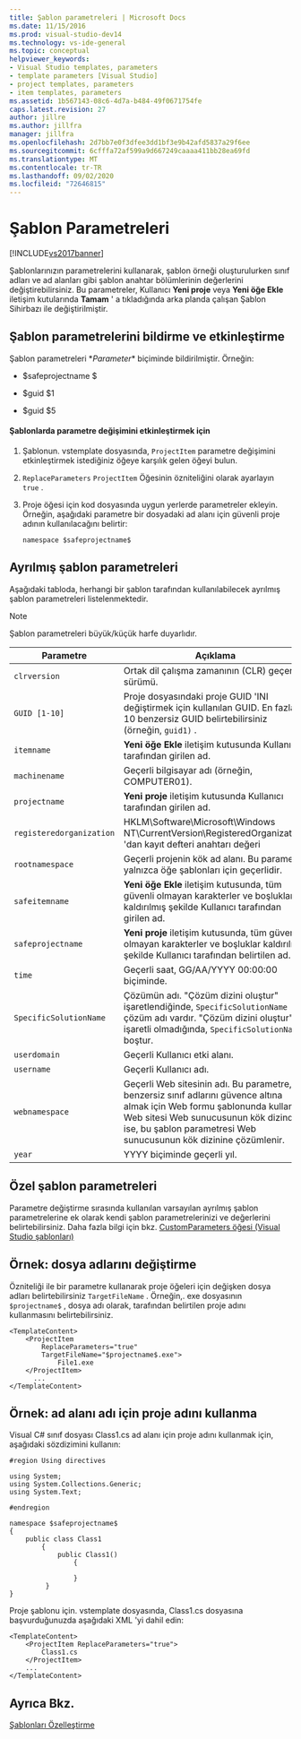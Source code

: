 ```yaml
---
title: Şablon parametreleri | Microsoft Docs
ms.date: 11/15/2016
ms.prod: visual-studio-dev14
ms.technology: vs-ide-general
ms.topic: conceptual
helpviewer_keywords:
- Visual Studio templates, parameters
- template parameters [Visual Studio]
- project templates, parameters
- item templates, parameters
ms.assetid: 1b567143-08c6-4d7a-b484-49f0671754fe
caps.latest.revision: 27
author: jillre
ms.author: jillfra
manager: jillfra
ms.openlocfilehash: 2d7bb7e0f3dfee3dd1bf3e9b42afd5837a29f6ee
ms.sourcegitcommit: 6cfffa72af599a9d667249caaaa411bb28ea69fd
ms.translationtype: MT
ms.contentlocale: tr-TR
ms.lasthandoff: 09/02/2020
ms.locfileid: "72646815"
---
```

# <a name="template-parameters"></a>Şablon Parametreleri
[!INCLUDE[vs2017banner](../includes/vs2017banner.md)]

Şablonlarınızın parametrelerini kullanarak, şablon örneği oluşturulurken sınıf adları ve ad alanları gibi şablon anahtar bölümlerinin değerlerini değiştirebilirsiniz. Bu parametreler, Kullanıcı **Yeni proje** veya **Yeni öğe Ekle** iletişim kutularında **Tamam** ' a tıkladığında arka planda çalışan Şablon Sihirbazı ile değiştirilmiştir.

## <a name="declaring-and-enabling-template-parameters"></a>Şablon parametrelerini bildirme ve etkinleştirme
 Şablon parametreleri $*Parameter*$ biçiminde bildirilmiştir. Örneğin:

- $safeprojectname $

- $guid $1

- $guid $5

#### <a name="to-enable-parameter-substitution-in-templates"></a>Şablonlarda parametre değişimini etkinleştirmek için

1. Şablonun. vstemplate dosyasında, `ProjectItem` parametre değişimini etkinleştirmek istediğiniz öğeye karşılık gelen öğeyi bulun.

2. `ReplaceParameters` `ProjectItem` Öğesinin özniteliğini olarak ayarlayın `true` .

3. Proje öğesi için kod dosyasında uygun yerlerde parametreler ekleyin. Örneğin, aşağıdaki parametre bir dosyadaki ad alanı için güvenli proje adının kullanılacağını belirtir:

    ```
    namespace $safeprojectname$
    ```

## <a name="reserved-template-parameters"></a>Ayrılmış şablon parametreleri
 Aşağıdaki tabloda, herhangi bir şablon tarafından kullanılabilecek ayrılmış şablon parametreleri listelenmektedir.

> [!NOTE]
> Şablon parametreleri büyük/küçük harfe duyarlıdır.

|Parametre|Açıklama|
|---------------|-----------------|
|`clrversion`|Ortak dil çalışma zamanının (CLR) geçerli sürümü.|
|`GUID [1-10]`|Proje dosyasındaki proje GUID 'INI değiştirmek için kullanılan GUID. En fazla 10 benzersiz GUID belirtebilirsiniz (örneğin, `guid1)` .|
|`itemname`|**Yeni öğe Ekle** iletişim kutusunda Kullanıcı tarafından girilen ad.|
|`machinename`|Geçerli bilgisayar adı (örneğin, COMPUTER01).|
|`projectname`|**Yeni proje** iletişim kutusunda Kullanıcı tarafından girilen ad.|
|`registeredorganization`|HKLM\Software\Microsoft\Windows NT\CurrentVersion\RegisteredOrganization. 'dan kayıt defteri anahtarı değeri|
|`rootnamespace`|Geçerli projenin kök ad alanı. Bu parametre yalnızca öğe şablonları için geçerlidir.|
|`safeitemname`|**Yeni öğe Ekle** iletişim kutusunda, tüm güvenli olmayan karakterler ve boşluklar kaldırılmış şekilde Kullanıcı tarafından girilen ad.|
|`safeprojectname`|**Yeni proje** iletişim kutusunda, tüm güvenli olmayan karakterler ve boşluklar kaldırılmış şekilde Kullanıcı tarafından belirtilen ad.|
|`time`|Geçerli saat, GG/AA/YYYY 00:00:00 biçiminde.|
|`SpecificSolutionName`|Çözümün adı. "Çözüm dizini oluştur" işaretlendiğinde, `SpecificSolutionName` çözüm adı vardır. "Çözüm dizini oluştur" işaretli olmadığında, `SpecificSolutionName` boştur.|
|`userdomain`|Geçerli Kullanıcı etki alanı.|
|`username`|Geçerli Kullanıcı adı.|
|`webnamespace`|Geçerli Web sitesinin adı. Bu parametre, benzersiz sınıf adlarını güvence altına almak için Web formu şablonunda kullanılır. Web sitesi Web sunucusunun kök dizinde ise, bu şablon parametresi Web sunucusunun kök dizinine çözümlenir.|
|`year`|YYYY biçiminde geçerli yıl.|

## <a name="custom-template-parameters"></a>Özel şablon parametreleri
 Parametre değiştirme sırasında kullanılan varsayılan ayrılmış şablon parametrelerine ek olarak kendi şablon parametrelerinizi ve değerlerini belirtebilirsiniz. Daha fazla bilgi için bkz. [CustomParameters öğesi (Visual Studio şablonları)](../extensibility/customparameters-element-visual-studio-templates.md)

## <a name="example-replacing-files-names"></a>Örnek: dosya adlarını değiştirme
 Özniteliği ile bir parametre kullanarak proje öğeleri için değişken dosya adları belirtebilirsiniz `TargetFileName` . Örneğin,. exe dosyasının `$projectname$` , dosya adı olarak, tarafından belirtilen proje adını kullanmasını belirtebilirsiniz.

```
<TemplateContent>
    <ProjectItem
        ReplaceParameters="true"
        TargetFileName="$projectname$.exe">
            File1.exe
    </ProjectItem>
      ...
</TemplateContent>
```

## <a name="example-using-the-project-name-for-the-namespace-name"></a>Örnek: ad alanı adı için proje adını kullanma
 Visual C# sınıf dosyası Class1.cs ad alanı için proje adını kullanmak için, aşağıdaki sözdizimini kullanın:

```
#region Using directives

using System;
using System.Collections.Generic;
using System.Text;

#endregion

namespace $safeprojectname$
{
    public class Class1
        {
            public Class1()
                {

                }
         }
}
```

 Proje şablonu için. vstemplate dosyasında, Class1.cs dosyasına başvurduğunuzda aşağıdaki XML 'yi dahil edin:

```
<TemplateContent>
    <ProjectItem ReplaceParameters="true">
        Class1.cs
    </ProjectItem>
    ...
</TemplateContent>
```

## <a name="see-also"></a>Ayrıca Bkz.
 [Şablonları Özelleştirme](../ide/customizing-project-and-item-templates.md)
